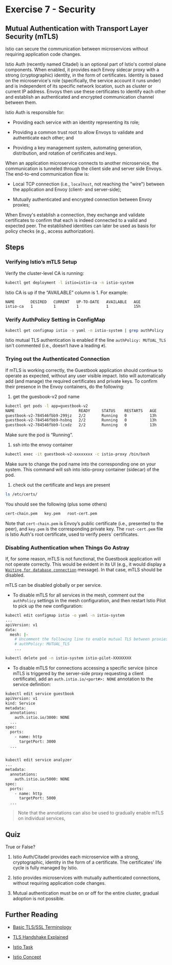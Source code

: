 # Exercise 7 - Security

## Mutual Authentication with Transport Layer Security (mTLS)

Istio can secure the communication between microservices without requiring application code changes.

Istio Auth (recently named Citadel) is an optional part of Istio's control plane components. When enabled, it provides each Envoy sidecar proxy with a strong (cryptographic) identity, in the form of certificates.
Identity is based on the microservice's role (specifically, the service account it runs under) and is independent of its specific network location, such as cluster or current IP address.
Envoys then use these certificates to identify each other and establish an authenticated and encrypted communication channel between them.

Istio Auth is responsible for:

* Providing each service with an identity representing its role;

* Providing a common trust root to allow Envoys to validate and authenticate each other; and

* Providing a key management system, automating generation, distribution, and rotation of certificates and keys.

When an application microservice connects to another microservice, the communication is tunneled through the client side and server side Envoys. The end-to-end communication flow is:

* Local TCP connection (i.e., `localhost`, not reaching the "wire") between the application and Envoy (client- and server-side);

* Mutually authenticated and encrypted connection between Envoy proxies;

When Envoy's establish a connection, they exchange and validate certificates to confirm that each is indeed connected to a valid and expected peer. The established identities can later be used as basis for policy checks (e.g., access authorization).

## Steps

### Verifying Istio’s mTLS Setup

Verify the cluster-level CA is running:

```sh
kubectl get deployment -l istio=istio-ca -n istio-system
```

Istio CA is up if the “AVAILABLE” column is 1. For example:
```sh
NAME       DESIRED   CURRENT   UP-TO-DATE   AVAILABLE   AGE
istio-ca   1         1         1            1           15h
```

### Verify AuthPolicy Setting in ConfigMap

```sh
kubectl get configmap istio -o yaml -n istio-system | grep authPolicy | head -1
```

Istio mutual TLS authentication is enabled if the line `authPolicy: MUTUAL_TLS` isn't commented (i.e., doesn’t have a leading `#`).

### Trying out the Authenticated Connection

If mTLS is working correctly, the Guestbook application should continue to operate as expected, without any user visible impact. Istio will automatically add (and manage) the required certificates and private keys. To confirm their presence in the Envoy containers, do the following:

1. get the guesbook-v2 pod name

```sh
kubectl get pods -l app=guestbook-v2
NAME                            READY     STATUS    RESTARTS   AGE
guestbook-v2-784546fbb9-299jz   2/2       Running   0          13h
guestbook-v2-784546fbb9-hsbnq   2/2       Running   0          13h
guestbook-v2-784546fbb9-lcxdz   2/2       Running   0          13h
```

Make sure the pod is “Running”.

1. ssh into the envoy container

```sh
kubectl exec -it guestbook-v2-xxxxxxxx -c istio-proxy /bin/bash
```

Make sure to change the pod name into the corresponding one on your system. This command will ssh into istio-proxy container (sidecar) of the pod.

1. check out the certificate and keys are present

```sh
ls /etc/certs/
```

You should see the following (plus some others)

```sh
cert-chain.pem   key.pem   root-cert.pem
```

Note that `cert-chain.pem` is Envoy’s public certificate (i.e., presented to the peer), and `key.pem` is the corresponding private key. The `root-cert.pem` file is Istio Auth's root certificate, used to verify peers` certificates.

### Disabling Authentication when Things Go Astray

If, for some reason, mTLS is not functional, the Guestbook application will not operate correctly. This would be evident in its UI (e.g., it would display a [`Waiting for database connection`](waiting_on_database.png) message). In that case, mTLS should be disabled.

mTLS can be disabled globally or per service.

* To disable mTLS for all services in the mesh, comment out the `authPolicy` settings in the mesh configuration, and then restart Istio Pilot to pick up the new configuration:

```sh
kubectl edit configmap istio -o yaml -n istio-system
...
apiVersion: v1
data:
  mesh: |-
    # Uncomment the following line to enable mutual TLS between proxies
    # authPolicy: MUTUAL_TLS
    ...

kubectl delete pod -n istio-system istio-pilot-XXXXXXXX
```

* To disable mTLS for connections accessing a specific service (since mTLS is triggered by the server-side proxy requesting a client certificate), add an `auth.istio.io/<port#>: NONE` annotation to the service definition:

```sh
kubectl edit service guestbook
apiVersion: v1
kind: Service
metadata:
  annotations:
    auth.istio.io/3000: NONE
  ...
spec:
  ports:
    - name: http
      targetPort: 3000
  ...


kubectl edit service analyzer
...
metadata:
  annotations:
    auth.istio.io/5000: NONE
spec:
  ports:
    - name: http
      targetPort: 5000
  ...
```

>
> Note that the annotations can also be used to gradually enable mTLS on individual services, 
>

## Quiz

True or False?

1. Istio Auth/Citadel provides each microservice with a strong, cryptographic, identity in the form of a certificate. The certificates' life cycle is fully managed by Istio.

1. Istio provides microservices with mutually authenticated connections, without requiring application code changes.

1. Mutual authentication must be on or off for the entire cluster, gradual adoption is not possible.

## Further Reading

* [Basic TLS/SSL Terminology](https://dzone.com/articles/tlsssl-terminology-and-basics)

* [TLS Handshake Explained](https://www.ibm.com/support/knowledgecenter/en/SSFKSJ_7.1.0/com.ibm.mq.doc/sy10660_.htm)

* [Istio Task](https://istio.io/docs/tasks/security/mutual-tls.html)

* [Istio Concept](https://istio.io/docs/concepts/security/mutual-tls.html)